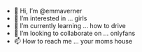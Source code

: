 - 👋 Hi, I’m @emmaverner
- 👀 I’m interested in ... girls
- 🌱 I’m currently learning ... how to drive
- 💞️ I’m looking to collaborate on ... onlyfans
- 📫 How to reach me ... your moms house

<!---
emmaverner/emmaverner is a ✨ special ✨ repository because its `README.md` (this file) appears on your GitHub profile.
You can click the Preview link to take a look at your changes.
--->
